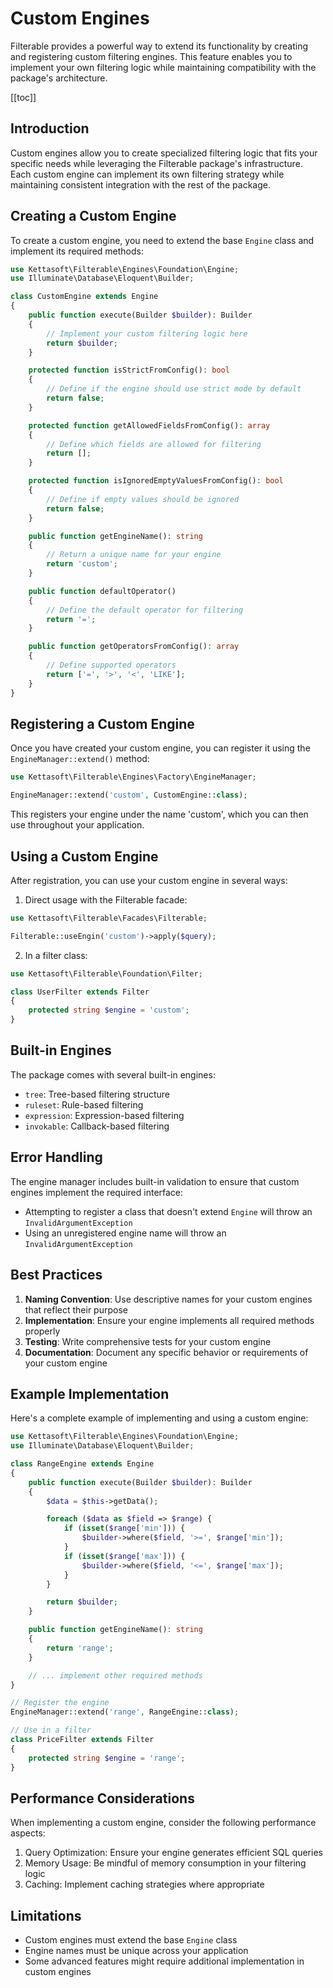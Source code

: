 # Custom Engines

Filterable provides a powerful way to extend its functionality by creating and registering custom filtering engines. This feature enables you to implement your own filtering logic while maintaining compatibility with the package's architecture.

[[toc]]

## Introduction

Custom engines allow you to create specialized filtering logic that fits your specific needs while leveraging the Filterable package's infrastructure. Each custom engine can implement its own filtering strategy while maintaining consistent integration with the rest of the package.

## Creating a Custom Engine

To create a custom engine, you need to extend the base `Engine` class and implement its required methods:

```php
use Kettasoft\Filterable\Engines\Foundation\Engine;
use Illuminate\Database\Eloquent\Builder;

class CustomEngine extends Engine
{
    public function execute(Builder $builder): Builder
    {
        // Implement your custom filtering logic here
        return $builder;
    }

    protected function isStrictFromConfig(): bool
    {
        // Define if the engine should use strict mode by default
        return false;
    }

    protected function getAllowedFieldsFromConfig(): array
    {
        // Define which fields are allowed for filtering
        return [];
    }

    protected function isIgnoredEmptyValuesFromConfig(): bool
    {
        // Define if empty values should be ignored
        return false;
    }

    public function getEngineName(): string
    {
        // Return a unique name for your engine
        return 'custom';
    }

    public function defaultOperator()
    {
        // Define the default operator for filtering
        return '=';
    }

    public function getOperatorsFromConfig(): array
    {
        // Define supported operators
        return ['=', '>', '<', 'LIKE'];
    }
}
```

## Registering a Custom Engine

Once you have created your custom engine, you can register it using the `EngineManager::extend()` method:

```php
use Kettasoft\Filterable\Engines\Factory\EngineManager;

EngineManager::extend('custom', CustomEngine::class);
```

This registers your engine under the name 'custom', which you can then use throughout your application.

## Using a Custom Engine

After registration, you can use your custom engine in several ways:

1. Direct usage with the Filterable facade:

```php
use Kettasoft\Filterable\Facades\Filterable;

Filterable::useEngin('custom')->apply($query);
```

2. In a filter class:

```php
use Kettasoft\Filterable\Foundation\Filter;

class UserFilter extends Filter
{
    protected string $engine = 'custom';
}
```

## Built-in Engines

The package comes with several built-in engines:

-   `tree`: Tree-based filtering structure
-   `ruleset`: Rule-based filtering
-   `expression`: Expression-based filtering
-   `invokable`: Callback-based filtering

## Error Handling

The engine manager includes built-in validation to ensure that custom engines implement the required interface:

-   Attempting to register a class that doesn't extend `Engine` will throw an `InvalidArgumentException`
-   Using an unregistered engine name will throw an `InvalidArgumentException`

## Best Practices

1. **Naming Convention**: Use descriptive names for your custom engines that reflect their purpose
2. **Implementation**: Ensure your engine implements all required methods properly
3. **Testing**: Write comprehensive tests for your custom engine
4. **Documentation**: Document any specific behavior or requirements of your custom engine

## Example Implementation

Here's a complete example of implementing and using a custom engine:

```php
use Kettasoft\Filterable\Engines\Foundation\Engine;
use Illuminate\Database\Eloquent\Builder;

class RangeEngine extends Engine
{
    public function execute(Builder $builder): Builder
    {
        $data = $this->getData();

        foreach ($data as $field => $range) {
            if (isset($range['min'])) {
                $builder->where($field, '>=', $range['min']);
            }
            if (isset($range['max'])) {
                $builder->where($field, '<=', $range['max']);
            }
        }

        return $builder;
    }

    public function getEngineName(): string
    {
        return 'range';
    }

    // ... implement other required methods
}

// Register the engine
EngineManager::extend('range', RangeEngine::class);

// Use in a filter
class PriceFilter extends Filter
{
    protected string $engine = 'range';
}
```

## Performance Considerations

When implementing a custom engine, consider the following performance aspects:

1. Query Optimization: Ensure your engine generates efficient SQL queries
2. Memory Usage: Be mindful of memory consumption in your filtering logic
3. Caching: Implement caching strategies where appropriate

## Limitations

-   Custom engines must extend the base `Engine` class
-   Engine names must be unique across your application
-   Some advanced features might require additional implementation in custom engines
